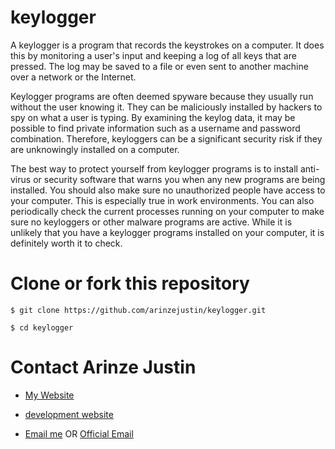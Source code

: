 # keylogger

A keylogger is a program that records the keystrokes on a computer. It does this by monitoring a user's input and keeping a log of all keys that are pressed. The log may be saved to a file or even sent to another machine over a network or the Internet.

Keylogger programs are often deemed spyware because they usually run without the user knowing it. They can be maliciously installed by hackers to spy on what a user is typing. By examining the keylog data, it may be possible to find private information such as a username and password combination. Therefore, keyloggers can be a significant security risk if they are unknowingly installed on a computer.

The best way to protect yourself from keylogger programs is to install anti-virus or security software that warns you when any new programs are being installed. You should also make sure no unauthorized people have access to your computer. This is especially true in work environments. You can also periodically check the current processes running on your computer to make sure no keyloggers or other malware programs are active. While it is unlikely that you have a keylogger programs installed on your computer, it is definitely worth it to check.

# Clone or fork this repository

```
$ git clone https://github.com/arinzejustin/keylogger.git

$ cd keylogger
```
# Contact Arinze Justin

- [My Website](https://aboutme.arinzejustinng.com.ng)

- [development website](https://develop.arinzejustinng.com.ng)

- [Email me](mailto:arinzejustinng@gmail.com) OR [Official Email](mailto:me@arinzejustinng.com.ng)
